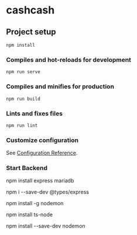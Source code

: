 # cashcash

## Project setup
```
npm install
```

### Compiles and hot-reloads for development
```
npm run serve
```

### Compiles and minifies for production
```
npm run build
```

### Lints and fixes files
```
npm run lint
```

### Customize configuration
See [Configuration Reference](https://cli.vuejs.org/config/).

### Start Backend

npm install express mariadb

npm i --save-dev @types/express

npm install -g nodemon 

npm install ts-node

npm install --save-dev nodemon
